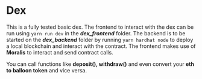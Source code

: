 # Dex
This is a fully tested basic dex. The frontend to interact with the dex can be run using `yarn run dev` in the ***dex_frontend*** folder. 
The backend is to be started on the ***dex_backend*** folder by running `yarn hardhat node` to deploy a local blockchain and interact with the contract.
The frontend makes use of **Moralis** to interact and send contract calls.

You can call functions like **deposit(), withdraw()** and even convert your **eth to balloon token** and vice versa.
